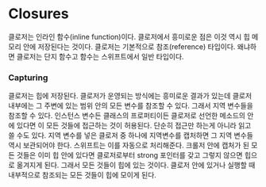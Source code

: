 # Closures

클로저는 인라인 함수(inline function)이다. 클로저에서 흥미로운 점은 이것 역시 힙 메모리 안에 저장된다는 것이다. 클로저는 기본적으로 참조(reference) 타입이다. 왜냐하면 클로저는 단지 함수고 함수는 스위프트에서 일반 타입이다.  

### Capturing

클로저는 힙에 저장된다. 클로저가 운영되는 방식에는 흥미로운 결과가 있는데 클로저 내부에는 그 주변에 있는 범위 안의 모든 변수를 참조할 수 있다. 그래서 지역 변수들을 참조할 수 있다. 인스턴스 변수든 클래스의 프로퍼티이든 클로저로 선언한 메소드의 안에 있다면 이 모든 것들에 접근하는 것이 허용된다. 단순히 접근만 하는게 아니라 읽고 쓸 수도 있다. 지역 변수를 넣은 클로저 중 하나에 지역변수를 캡처하면 그 지역 변수들 역시 보관되어야 한다. 스위프트는 이를 자동으로 처리해준다. 크롤저 안에 캡처가 된 모든 것들은 이미 힙 안에 있다면 클로저로부터 strong 포인터를 갖고 그렇지 않으면 힙으로 옮겨지게 된다. 그래서 모든 것들이 힙에 있는 것이다. 클로저 안에 있거나 실행할 때 내부적으로 참조되는 모든 것들이 힙에 모이게 된다. 



